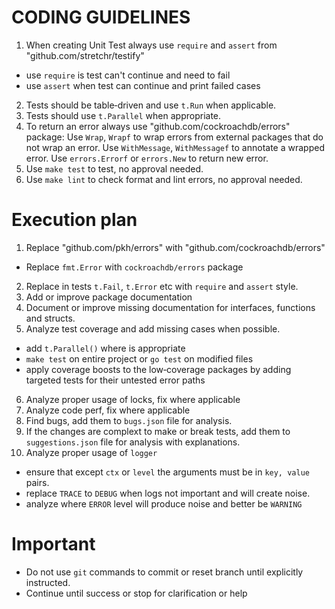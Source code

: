 # CODING GUIDELINES

1. When creating Unit Test always use `require` and `assert` from "github.com/stretchr/testify"
  - use `require` is test can't continue and need to fail
  - use `assert` when test can continue and print failed cases
2. Tests should be table‑driven and use `t.Run` when applicable.
3. Tests should use `t.Parallel` when appropriate.
4. To return an error always use "github.com/cockroachdb/errors" package:
  Use `Wrap`, `Wrapf` to wrap errors from external packages that do not wrap an error.
  Use `WithMessage`, `WithMessagef` to annotate a wrapped error.
  Use `errors.Errorf` or `errors.New` to return new error.
5. Use `make test` to test, no approval needed.
6. Use `make lint` to check format and lint errors, no approval needed.

# Execution plan
1. Replace "github.com/pkh/errors" with "github.com/cockroachdb/errors"
  - Replace `fmt.Error` with `cockroachdb/errors` package
2. Replace in tests `t.Fail`, `t.Error` etc with `require` and `assert` style.
3. Add or improve package documentation
4. Document or improve missing documentation for interfaces, functions and structs.
5. Analyze test coverage and add missing cases when possible.
  - add `t.Parallel()` where is appropriate
  - `make test` on entire project or `go test` on modified files
  - apply coverage boosts to the low‑coverage packages by adding targeted tests for their untested error paths
6. Analyze proper usage of locks, fix where applicable
7. Analyze code perf, fix where applicable
8. Find bugs, add them to `bugs.json` file for analysis.
9. If the changes are complext to make or break tests, add them to `suggestions.json` file for analysis with explanations.
10. Analyze proper usage of `logger`
  - ensure that except `ctx` or `level` the arguments must be in `key, value` pairs.
  - replace `TRACE` to `DEBUG` when logs not important and will create noise.
  - analyze where `ERROR` level will produce noise and better be `WARNING`

# Important
- Do not use `git` commands to commit or reset branch until explicitly instructed.
- Continue until success or stop for clarification or help
